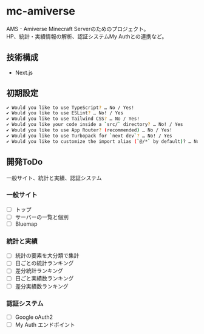 # mc-amiverse
AMS - Amiverse Minecraft Serverのためのプロジェクト。  
HP、統計・実績情報の解析、認証システムMy Authとの連携など。

## 技術構成
- Next.js

## 初期設定
```sh
✔ Would you like to use TypeScript? … No / Yes!
✔ Would you like to use ESLint? … No! / Yes
✔ Would you like to use Tailwind CSS? … No / Yes!
✔ Would you like your code inside a `src/` directory? … No! / Yes
✔ Would you like to use App Router? (recommended) … No / Yes!
✔ Would you like to use Turbopack for `next dev`? … No! / Yes
✔ Would you like to customize the import alias (`@/*` by default)? … No! / Yes
```

## 開発ToDo
一般サイト、統計と実績、認証システム

### 一般サイト
- [ ] トップ
- [ ] サーバーの一覧と個別
- [ ] Bluemap

### 統計と実績
- [ ] 統計の要素を大分類で集計
- [ ] 日ごとの統計ランキング
- [ ] 差分統計ランキング
- [ ] 日ごと実績数ランキング
- [ ] 差分実績数ランキング

### 認証システム
- [ ] Google oAuth2
- [ ] My Auth エンドポイント